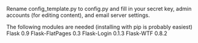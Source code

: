 Rename config_template.py to config.py and fill in your secret key, admin accounts (for editing content), and email server settings.

The following modules are needed (installing with pip is probably easiest)
Flask 0.9
Flask-FlatPages 0.3
Flask-Login 0.1.3
Flask-WTF 0.8.2